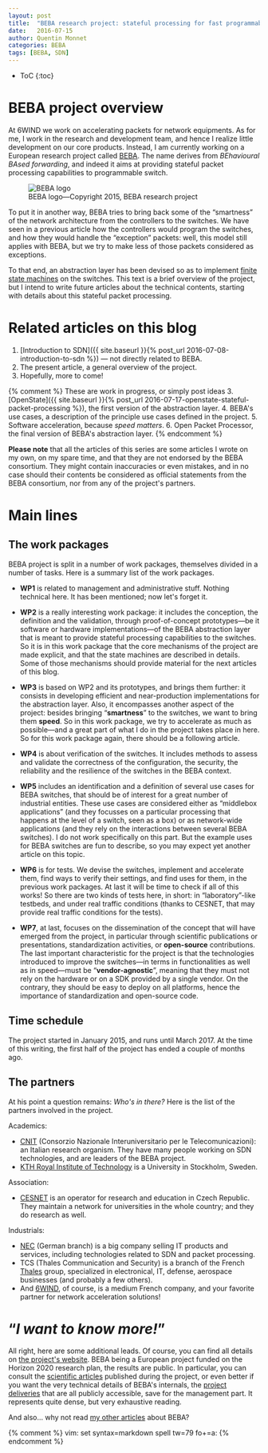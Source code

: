 ```yaml
---
layout: post
title:  "BEBA research project: stateful processing for fast programmable switches"
date:   2016-07-15
author: Quentin Monnet
categories: BEBA
tags: [BEBA, SDN]
---
```


* ToC
{:toc}

# BEBA project overview

At 6WIND we work on accelerating packets for network equipments. As for me, I
work in the research and development team, and hence I realize little
development on our core products. Instead, I am currently working on a European
research project called [BEBA][]. The name derives from _BEhavioural BAsed
forwarding_, and indeed it aims at providing stateful packet processing
capabilities to programmable switch.

<figure>
  <img src="{{ site.baseurl }}/img/misc/logo-beba.svg" alt="BEBA logo"/>
  <figcaption>
    BEBA logo—Copyright 2015, BEBA research project
  </figcaption>
</figure>

To put it in another way, BEBA tries to bring back some of the “smartness” of
the network architecture from the controllers to the switches. We have seen in
a previous article how the controllers would program the switches, and how they
would handle the “exception” packets: well, this model still applies with BEBA,
but we try to make less of those packets considered as exceptions.

To that end, an abstraction layer has been devised so as to implement [finite
state machines](https://en.wikipedia.org/wiki/Finite-state_machine) on the
switches. This text is a brief overview of the project, but I intend to write
future articles about the technical contents, starting with details about this
stateful packet processing.

[BEBA]: http://beba-project.eu/

# Related articles on this blog

1. [Introduction to SDN]({{ site.baseurl }}{% post_url
   2016-07-08-introduction-to-sdn %}) — not directly related to BEBA.
2. The present article, a general overview of the project.
4. Hopefully, more to come!

{% comment %}
These are work in progress, or simply post ideas
3. [OpenState]({{ site.baseurl }}{% post_url
   2016-07-17-openstate-stateful-packet-processing %}), the first version of
   the abstraction layer.
4. BEBA's use cases, a description of the principle use cases defined in the
   project.
5. Software acceleration, because _speed matters_.
6. Open Packet Processor, the final version of BEBA's abstraction layer.
{% endcomment %}

**Please note** that all the articles of this series are some articles I wrote
on my own, on my spare time, and that they are not endorsed by the BEBA
consortium. They might contain inaccuracies or even mistakes, and in no case
should their contents be considered as official statements from the BEBA
consortium, nor from any of the project's partners.

# Main lines

## The work packages

BEBA project is split in a number of work packages, themselves divided in a
number of tasks. Here is a summary list of the work packages.

* **WP1** is related to management and administrative stuff. Nothing technical
  here. It has been mentioned; now let's forget it.

* **WP2** is a really interesting work package: it includes the conception, the
  definition and the validation, through proof-of-concept prototypes—be it
  software or hardware implementations—of the BEBA abstraction layer that is
  meant to provide stateful processing capabilities to the switches. So it is
  in this work package that the core mechanisms of the project are made
  explicit, and that the state machines are described in details. Some of those
  mechanisms should provide material for the next articles of this blog.

* **WP3** is based on WP2 and its prototypes, and brings them further: it
  consists in developing efficient and near-production implementations for the
  abstraction layer. Also, it encompasses another aspect of the project:
  besides bringing “**smartness**” to the switches, we want to bring them
  **speed**. So in this work package, we try to accelerate as much as
  possible—and a great part of what I do in the project takes place in here. So
  for this work package again, there should be a following article.

* **WP4** is about verification of the switches. It includes methods to assess
  and validate the correctness of the configuration, the security, the
  reliability and the resilience of the switches in the BEBA context.

* **WP5** includes an identification and a definition of several use cases for
  BEBA switches, that should be of interest for a great number of industrial
  entities. These use cases are considered either as “middlebox applications”
  (and they focusses on a particular processing that happens at the level of a
  switch, seen as a box) or as network-wide applications (and they rely on the
  interactions between several BEBA switches). I do not work specifically on
  this part. But the example uses for BEBA switches are fun to describe, so you
  may expect yet another article on this topic.

* **WP6** is for tests. We devise the switches, implement and accelerate them,
  find ways to verify their settings, and find uses for them, in the previous
  work packages. At last it will be time to check if all of this works! So
  there are two kinds of tests here, in short: in “laboratory”-like testbeds,
  and under real traffic conditions (thanks to CESNET, that may provide real
  traffic conditions for the tests).

* **WP7**, at last, focuses on the dissemination of the concept that will have
  emerged from the project, in particular through scientific publications or
  presentations, standardization activities, or **open-source** contributions.
  The last important characteristic for the project is that the technologies
  introduced to improve the switches—in terms in functionalities as well as
  in speed—must be “**vendor-agnostic**”, meaning that they must not rely on
  the hardware or on a SDK provided by a single vendor. On the contrary, they
  should be easy to deploy on all platforms, hence the importance of
  standardization and open-source code.

## Time schedule

The project started in January 2015, and runs until March 2017. At the time of
this writing, the first half of the project has ended a couple of months ago.

## The partners

At his point a question remains: _Who's in there?_ Here is the list of the
partners involved in the project.

Academics:

* [CNIT](http://www.cnit.it) (Consorzio Nazionale Interuniversitario per le
  Telecomunicazioni): an Italian research organism. They have many people
  working on SDN technologies, and are leaders of the BEBA project.
* [KTH Royal Institute of Technology](https://www.kth.se) is a University in
  Stockholm, Sweden.

Association:

* [CESNET](https://www.cesnet.cz) is an operator for research and education in
  Czech Republic. They maintain a network for universities in the whole
  country; and they do research as well.

Industrials:

* [NEC](http://www.nec.com) (German branch) is a big company selling IT
  products and services, including technologies related to SDN and packet
  processing.
* TCS (Thales Communication and Security) is a branch of the French
  [Thales](https://www.thalesgroup.com) group, specialized in electronical, IT,
  defense, aerospace businesses (and probably a few others).
* And [6WIND](http://6wind.com), of course, is a medium French company, and
  your favorite partner for network acceleration solutions!

# “_I want to know more!_”

All right, here are some additional leads. Of course, you can find all details
on [the project's website][BEBA]. BEBA being a European project funded on the
Horizon 2020 research plan, the results are public. In particular, you can
consult the [scientific
articles](http://www.beba-project.eu/dissemination/papers) published during the
project, or even better if you want the very technical details of BEBA's
internals, the [project
deliveries](http://www.beba-project.eu/dissemination/papers) that are all
publicly accessible, save for the management part. It represents quite dense,
but very exhaustive reading.

And also… why not read [my other articles](#related-articles-on-this-blog)
about BEBA?

{% comment %} vim: set syntax=markdown spell tw=79 fo+=a: {% endcomment %}
